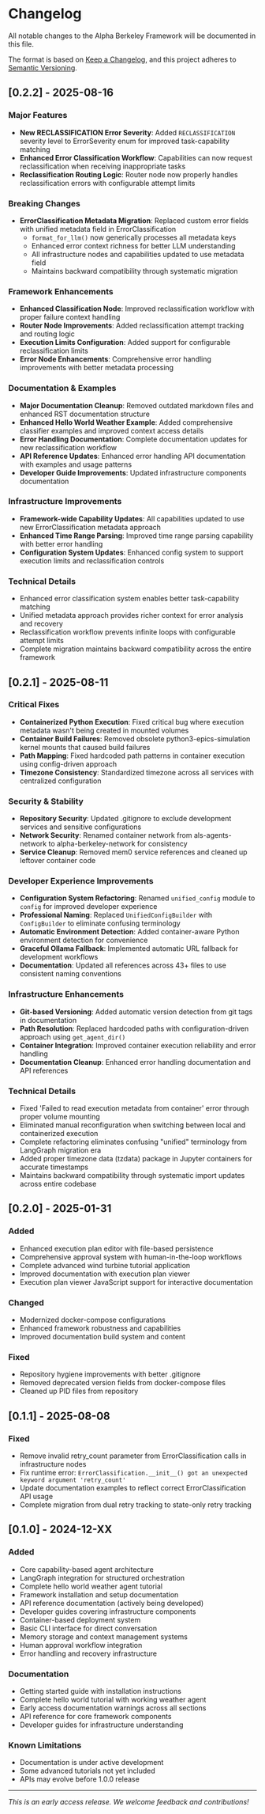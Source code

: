 # Changelog

All notable changes to the Alpha Berkeley Framework will be documented in this file.

The format is based on [Keep a Changelog](https://keepachangelog.com/en/1.0.0/),
and this project adheres to [Semantic Versioning](https://semver.org/spec/v2.0.0.html).

## [0.2.2] - 2025-08-16

### Major Features
- **New RECLASSIFICATION Error Severity**: Added `RECLASSIFICATION` severity level to ErrorSeverity enum for improved task-capability matching
- **Enhanced Error Classification Workflow**: Capabilities can now request reclassification when receiving inappropriate tasks
- **Reclassification Routing Logic**: Router node now properly handles reclassification errors with configurable attempt limits

### Breaking Changes
- **ErrorClassification Metadata Migration**: Replaced custom error fields with unified metadata field in ErrorClassification
  - `format_for_llm()` now generically processes all metadata keys
  - Enhanced error context richness for better LLM understanding
  - All infrastructure nodes and capabilities updated to use metadata field
  - Maintains backward compatibility through systematic migration

### Framework Enhancements
- **Enhanced Classification Node**: Improved reclassification workflow with proper failure context handling
- **Router Node Improvements**: Added reclassification attempt tracking and routing logic
- **Execution Limits Configuration**: Added support for configurable reclassification limits
- **Error Node Enhancements**: Comprehensive error handling improvements with better metadata processing

### Documentation & Examples
- **Major Documentation Cleanup**: Removed outdated markdown files and enhanced RST documentation structure
- **Enhanced Hello World Weather Example**: Added comprehensive classifier examples and improved context access details
- **Error Handling Documentation**: Complete documentation updates for new reclassification workflow
- **API Reference Updates**: Enhanced error handling API documentation with examples and usage patterns
- **Developer Guide Improvements**: Updated infrastructure components documentation

### Infrastructure Improvements
- **Framework-wide Capability Updates**: All capabilities updated to use new ErrorClassification metadata approach
- **Enhanced Time Range Parsing**: Improved time range parsing capability with better error handling
- **Configuration System Updates**: Enhanced config system to support execution limits and reclassification controls

### Technical Details
- Enhanced error classification system enables better task-capability matching
- Unified metadata approach provides richer context for error analysis and recovery
- Reclassification workflow prevents infinite loops with configurable attempt limits
- Complete migration maintains backward compatibility across the entire framework

## [0.2.1] - 2025-08-11

### Critical Fixes
- **Containerized Python Execution**: Fixed critical bug where execution metadata wasn't being created in mounted volumes
- **Container Build Failures**: Removed obsolete python3-epics-simulation kernel mounts that caused build failures
- **Path Mapping**: Fixed hardcoded path patterns in container execution using config-driven approach
- **Timezone Consistency**: Standardized timezone across all services with centralized configuration

### Security & Stability  
- **Repository Security**: Updated .gitignore to exclude development services and sensitive configurations
- **Network Security**: Renamed container network from als-agents-network to alpha-berkeley-network for consistency
- **Service Cleanup**: Removed mem0 service references and cleaned up leftover container code

### Developer Experience Improvements
- **Configuration System Refactoring**: Renamed `unified_config` module to `config` for improved developer experience
- **Professional Naming**: Replaced `UnifiedConfigBuilder` with `ConfigBuilder` to eliminate confusing terminology
- **Automatic Environment Detection**: Added container-aware Python environment detection for convenience
- **Graceful Ollama Fallback**: Implemented automatic URL fallback for development workflows
- **Documentation**: Updated all references across 43+ files to use consistent naming conventions

### Infrastructure Enhancements
- **Git-based Versioning**: Added automatic version detection from git tags in documentation
- **Path Resolution**: Replaced hardcoded paths with configuration-driven approach using `get_agent_dir()`
- **Container Integration**: Improved container execution reliability and error handling
- **Documentation Cleanup**: Enhanced error handling documentation and API references

### Technical Details
- Fixed 'Failed to read execution metadata from container' error through proper volume mounting
- Eliminated manual reconfiguration when switching between local and containerized execution
- Complete refactoring eliminates confusing "unified" terminology from LangGraph migration era
- Added proper timezone data (tzdata) package in Jupyter containers for accurate timestamps
- Maintains backward compatibility through systematic import updates across entire codebase

## [0.2.0] - 2025-01-31

### Added
- Enhanced execution plan editor with file-based persistence
- Comprehensive approval system with human-in-the-loop workflows
- Complete advanced wind turbine tutorial application
- Improved documentation with execution plan viewer
- Execution plan viewer JavaScript support for interactive documentation

### Changed
- Modernized docker-compose configurations
- Enhanced framework robustness and capabilities
- Improved documentation build system and content

### Fixed
- Repository hygiene improvements with better .gitignore
- Removed deprecated version fields from docker-compose files
- Cleaned up PID files from repository

## [0.1.1] - 2025-08-08

### Fixed
- Remove invalid retry_count parameter from ErrorClassification calls in infrastructure nodes
- Fix runtime error: `ErrorClassification.__init__() got an unexpected keyword argument 'retry_count'`
- Update documentation examples to reflect correct ErrorClassification API usage
- Complete migration from dual retry tracking to state-only retry tracking

## [0.1.0] - 2024-12-XX

### Added
- Core capability-based agent architecture
- LangGraph integration for structured orchestration
- Complete hello world weather agent tutorial
- Framework installation and setup documentation
- API reference documentation (actively being developed)
- Developer guides covering infrastructure components
- Container-based deployment system
- Basic CLI interface for direct conversation
- Memory storage and context management systems
- Human approval workflow integration
- Error handling and recovery infrastructure

### Documentation
- Getting started guide with installation instructions
- Complete hello world tutorial with working weather agent
- Early access documentation warnings across all sections
- API reference for core framework components
- Developer guides for infrastructure understanding

### Known Limitations
- Documentation is under active development
- Some advanced tutorials not yet included
- APIs may evolve before 1.0.0 release

---

*This is an early access release. We welcome feedback and contributions!*